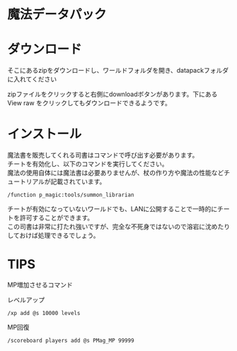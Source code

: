 # 魔法データパック

# ダウンロード

そこにあるzipをダウンロードし、ワールドフォルダを開き、datapackフォルダに入れてください

zipファイルをクリックすると右側にdownloadボタンがあります。下にある View raw をクリックしてもダウンロードできるようです。

# インストール

魔法書を販売してくれる司書はコマンドで呼び出す必要があります。  
チートを有効化し、以下のコマンドを実行してください。  
魔法の使用自体には魔法書は必要ありませんが、杖の作り方や魔法の性能などチュートリアルが記載されています。

```
/function p_magic:tools/summon_librarian
```

チートが有効になっていないワールドでも、LANに公開することで一時的にチートを許可することができます。  
この司書は非常に打たれ強いですが、完全な不死身ではないので溶岩に沈めたりしておけば処理できるでしょう。

# TIPS

MP増加させるコマンド

レベルアップ

```
/xp add @s 10000 levels
```

MP回復

```
/scoreboard players add @s PMag_MP 99999
```
